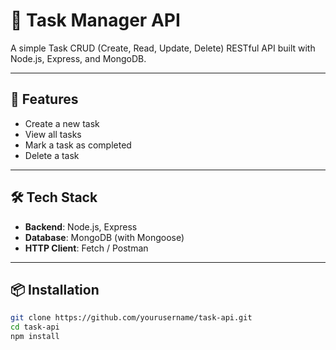 # 📝 Task Manager API

A simple Task CRUD (Create, Read, Update, Delete) RESTful API built with Node.js, Express, and MongoDB.

---

## 🚀 Features

- Create a new task
- View all tasks
- Mark a task as completed
- Delete a task

---

## 🛠️ Tech Stack

- **Backend**: Node.js, Express
- **Database**: MongoDB (with Mongoose)
- **HTTP Client**: Fetch / Postman

---

## 📦 Installation

```bash
git clone https://github.com/yourusername/task-api.git
cd task-api
npm install
